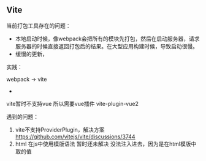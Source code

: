 ## Vite 

当前打包工具存在的问题：
* 本地启动时候，像webpack会把所有的模块先打包，然后在启动服务器，请求服务器的时候直接返回打包后的结果。在大型应用构建时候，导致启动很慢。
* 缓慢的更新，



实践：

webpack -> vite 


* 

vite暂时不支持vue 所以需要vue插件 vite-plugin-vue2


遇到的问题：
1. vite不支持ProviderPlugin，解决方案 https://github.com/vitejs/vite/discussions/3744
2. html 在js中使用模版语法 暂时还未解决  没法注入进去，因为是在html模版中取的值